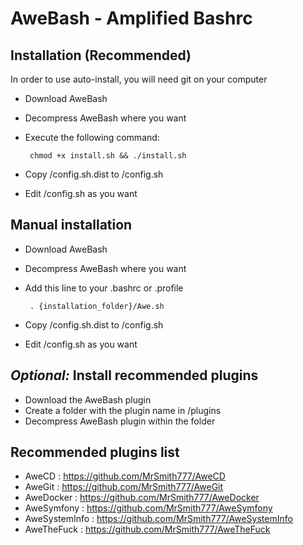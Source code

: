 AweBash - Amplified Bashrc
==========================

Installation (Recommended)
--------------------------

In order to use auto-install, you will need git on your computer

 - Download AweBash 
 - Decompress AweBash where you want
 - Execute the following command:

        chmod +x install.sh && ./install.sh

 - Copy /config.sh.dist to /config.sh
 - Edit /config.sh as you want
    
Manual installation
-------------------
 - Download AweBash 
 - Decompress AweBash where you want
 - Add this line to your .bashrc or .profile

        . {installation_folder}/Awe.sh

 - Copy /config.sh.dist to /config.sh
 - Edit /config.sh as you want

_Optional:_ Install recommended plugins
---------------------------------------

 - Download the AweBash plugin
 - Create a folder with the plugin name in /plugins
 - Decompress AweBash plugin within the folder

Recommended plugins list
------------------------

 - AweCD : https://github.com/MrSmith777/AweCD
 - AweGit : https://github.com/MrSmith777/AweGit
 - AweDocker : https://github.com/MrSmith777/AweDocker
 - AweSymfony : https://github.com/MrSmith777/AweSymfony
 - AweSystemInfo : https://github.com/MrSmith777/AweSystemInfo
 - AweTheFuck : https://github.com/MrSmith777/AweTheFuck